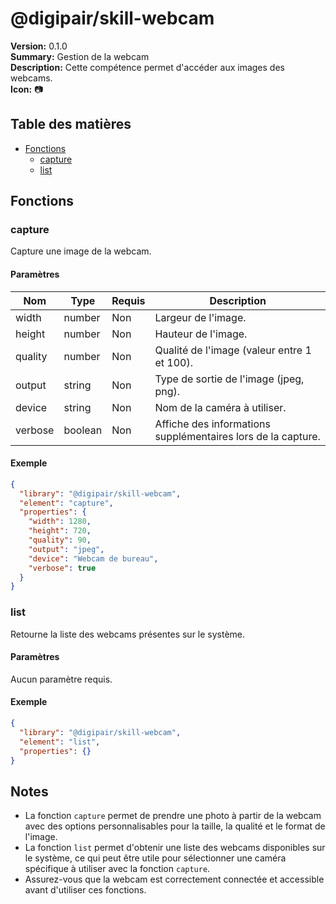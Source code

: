# @digipair/skill-webcam

**Version:** 0.1.0  
**Summary:** Gestion de la webcam  
**Description:** Cette compétence permet d'accéder aux images des webcams.  
**Icon:** 📷

## Table des matières

- [Fonctions](#fonctions)
  - [capture](#capture)
  - [list](#list)

## Fonctions

### capture

Capture une image de la webcam.

#### Paramètres

| Nom      | Type     | Requis | Description                                                                 |
|----------|----------|--------|-----------------------------------------------------------------------------|
| width    | number   | Non    | Largeur de l'image.                                                        |
| height   | number   | Non    | Hauteur de l'image.                                                         |
| quality  | number   | Non    | Qualité de l'image (valeur entre 1 et 100).                                |
| output   | string   | Non    | Type de sortie de l'image (jpeg, png).                                     |
| device   | string   | Non    | Nom de la caméra à utiliser.                                               |
| verbose  | boolean  | Non    | Affiche des informations supplémentaires lors de la capture.               |

#### Exemple

```json
{
  "library": "@digipair/skill-webcam",
  "element": "capture",
  "properties": {
    "width": 1280,
    "height": 720,
    "quality": 90,
    "output": "jpeg",
    "device": "Webcam de bureau",
    "verbose": true
  }
}
```

### list

Retourne la liste des webcams présentes sur le système.

#### Paramètres

Aucun paramètre requis.

#### Exemple

```json
{
  "library": "@digipair/skill-webcam",
  "element": "list",
  "properties": {}
}
```

## Notes

- La fonction `capture` permet de prendre une photo à partir de la webcam avec des options personnalisables pour la taille, la qualité et le format de l'image.
- La fonction `list` permet d'obtenir une liste des webcams disponibles sur le système, ce qui peut être utile pour sélectionner une caméra spécifique à utiliser avec la fonction `capture`.
- Assurez-vous que la webcam est correctement connectée et accessible avant d'utiliser ces fonctions.